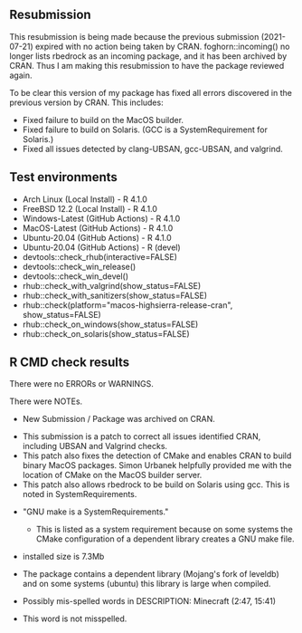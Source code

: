 ## Resubmission

This resubmission is being made because the previous submission (2021-07-21)
expired with no action being taken by CRAN. foghorn::incoming() no longer lists
rbedrock as an incoming package, and it has been archived by CRAN. Thus I am
making this resubmission to have the package reviewed again.

To be clear this version of my package has fixed all errors discovered in the 
previous version by CRAN. This includes:
  - Fixed failure to build on the MacOS builder.
  - Fixed failure to build on Solaris. (GCC is a SystemRequirement for Solaris.)
  - Fixed all issues detected by clang-UBSAN, gcc-UBSAN, and valgrind.

## Test environments

* Arch Linux (Local Install) - R 4.1.0
* FreeBSD 12.2 (Local Install) - R 4.1.0
* Windows-Latest (GitHub Actions) - R 4.1.0
* MacOS-Latest (GitHub Actions) - R 4.1.0
* Ubuntu-20.04 (GitHub Actions) - R 4.1.0
* Ubuntu-20.04 (GitHub Actions) - R (devel)
* devtools::check_rhub(interactive=FALSE)
* devtools::check_win_release()
* devtools::check_win_devel()
* rhub::check_with_valgrind(show_status=FALSE)
* rhub::check_with_sanitizers(show_status=FALSE)
* rhub::check(platform="macos-highsierra-release-cran", show_status=FALSE)
* rhub::check_on_windows(show_status=FALSE)
* rhub::check_on_solaris(show_status=FALSE)

## R CMD check results

There were no ERRORs or WARNINGS.

There were NOTEs.

 - New Submission / Package was archived on CRAN.
  * This submission is a patch to correct all issues identified CRAN,
    including UBSAN and Valgrind checks.
  * This patch also fixes the detection of CMake and enables CRAN to build
    binary MacOS packages. Simon Urbanek helpfully provided me with the location
    of CMake on the MacOS builder server.
  * This patch also allows rbedrock to be build on Solaris using gcc.
    This is noted in SystemRequirements.

 - "GNU make is a SystemRequirements."
   * This is listed as a system requirement because on some systems the CMake
     configuration of a dependent library creates a GNU make file.

 - installed size is 7.3Mb
  * The package contains a dependent library (Mojang's fork of leveldb) and on
    some systems (ubuntu) this library is large when compiled.

 - Possibly mis-spelled words in DESCRIPTION: Minecraft (2:47, 15:41)
  * This word is not misspelled.
